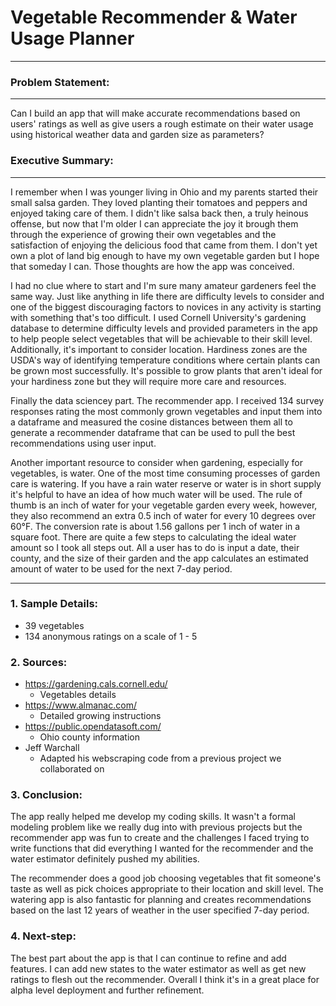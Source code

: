 # Vegetable Recommender & Water Usage Planner
---

### Problem Statement:
---
Can I build an app that will make accurate recommendations based on users' ratings as well as give users a rough estimate on their water usage using historical weather data and garden size as parameters?

### Executive Summary:
---
I remember when I was younger living in Ohio and my parents started their small salsa garden.  They loved planting their tomatoes and peppers and enjoyed taking care of them.  I didn't like salsa back then, a truly heinous offense, but now that I'm older I can appreciate the joy it brough them through the experience of growing their own vegetables and the satisfaction of enjoying the delicious food that came from them.  I don't yet own a plot of land big enough to have my own vegetable garden but I hope that someday I can.  Those thoughts are how the app was conceived.

I had no clue where to start and I'm sure many amateur gardeners feel the same way.  Just like anything in life there are difficulty levels to consider and one of the biggest discouraging factors to novices in any activity is starting with something that's too difficult.  I used Cornell University's gardening database to determine difficulty levels and provided parameters in the app to help people select vegetables that will be achievable to their skill level.  Additionally, it's important to consider location.  Hardiness zones are the USDA's way of identifying temperature conditions where certain plants can be grown most successfully.  It's possible to grow plants that aren't ideal for your hardiness zone but they will require more care and resources.  

Finally the data sciencey part.  The recommender app.  I received 134 survey responses rating the most commonly grown vegetables and input them into a dataframe and measured the cosine distances between them all to generate a recommender dataframe that can be used to pull the best recommendations using user input.

Another important resource to consider when gardening, especially for vegetables, is water.  One of the most time consuming processes of garden care is watering.  If you have a rain water reserve or water is in short supply it's helpful to have an idea of how much water will be used.  The rule of thumb is an inch of water for your vegetable garden every week, however, they also recommend an extra 0.5 inch of water for every 10 degrees over 60&deg;F.  The conversion rate is about 1.56 gallons per 1 inch of water in a square foot.  There are quite a few steps to calculating the ideal water amount so I took all steps out.  All a user has to do is input a date, their county, and the size of their garden and the app calculates an estimated amount of water to be used for the next 7-day period.

---

### 1. Sample Details:

- 39 vegetables
- 134 anonymous ratings on a scale of 1 - 5

### 2. Sources:

- https://gardening.cals.cornell.edu/
    - Vegetables details
- https://www.almanac.com/
    - Detailed growing instructions
- https://public.opendatasoft.com/
    - Ohio county information
- Jeff Warchall
    - Adapted his webscraping code from a previous project we collaborated on
    
### 3. Conclusion:

The app really helped me develop my coding skills.  It wasn't a formal modeling problem like we really dug into with previous projects but the recommender app was fun to create and the challenges I faced trying to write functions that did everything I wanted for the recommender and the water estimator definitely pushed my abilities.

The recommender does a good job choosing vegetables that fit someone's taste as well as pick choices appropriate to their location and skill level.  The watering app is also fantastic for planning and creates recommendations based on the last 12 years of weather in the user specified 7-day period.

### 4. Next-step:

The best part about the app is that I can continue to refine and add features.  I can add new states to the water estimator as well as get new ratings to flesh out the recommender.  Overall I think it's in a great place for alpha level deployment and further refinement. 
